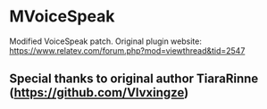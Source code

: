 # MVoiceSpeak
Modified VoiceSpeak patch. Original plugin website: https://www.relatev.com/forum.php?mod=viewthread&tid=2547
## Special thanks to original author TiaraRinne (https://github.com/Vlvxingze)
